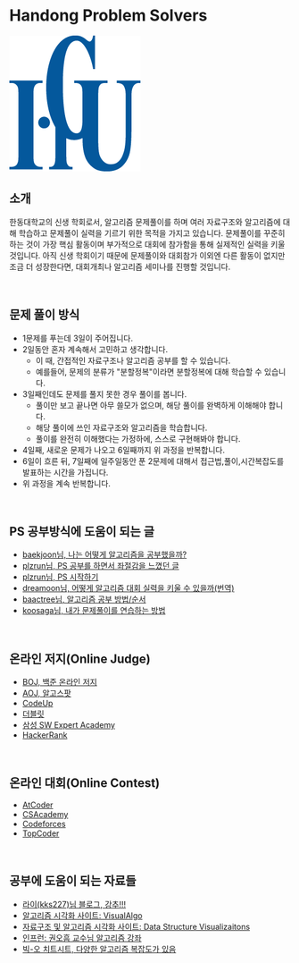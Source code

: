 # Handong Problem Solvers

<img src="./images/hgu-logo.png">

## 소개

한동대학교의 신생 학회로서, 알고리즘 문제풀이를 하며 여러 자료구조와 알고리즘에 대해 학습하고 문제풀이 실력을 기르기 위한 목적을 가지고 있습니다. 문제풀이를 꾸준히 하는 것이 가장 핵심 활동이며 부가적으로 대회에 참가함을 통해 실제적인 실력을 키울 것입니다. 아직 신생 학회이기 때문에 문제풀이와 대회참가 이외엔 다른 활동이 없지만 조금 더 성장한다면, 대회개최나 알고리즘 세미나를 진행할 것입니다.

<br>

## 문제 풀이 방식

* 1문제를 푸는데 3일이 주어집니다.
* 2일동안 혼자 계속해서 고민하고 생각합니다.
  * 이 때, 간접적인 자료구조나 알고리즘 공부를 할 수 있습니다.
  * 예를들어, 문제의 분류가 "분할정복"이라면 분할정복에 대해 학습할 수 있습니다.
* 3일째인데도 문제를 풀지 못한 경우 풀이를 봅니다.
  * 풀이만 보고 끝나면 아무 쓸모가 없으며, 해당 풀이를 완벽하게 이해해야 합니다.
  * 해당 풀이에 쓰인 자료구조와 알고리즘을 학습합니다.
  * 풀이를 완전히 이해했다는 가정하에, 스스로 구현해봐야 합니다.
* 4일째, 새로운 문제가 나오고 6일째까지 위 과정을 반복합니다.
* 6일이 흐른 뒤, 7일째에 일주일동안 푼 2문제에 대해서 접근법,풀이,시간복잡도를 발표하는 시간을 가집니다.
* 위 과정을 계속 반복합니다.

<br>

## PS 공부방식에 도움이 되는 글

- [baekjoon님, 나는 어떻게 알고리즘을 공부했을까?](https://www.slideshare.net/Baekjoon/ss-52193873)
- [plzrun님, PS 공부를 하면서 좌절감을 느꼈던 글](http://plzrun.tistory.com/entry/PS%EA%B3%B5%EB%B6%80%EB%A5%BC-%ED%95%98%EB%A9%B4%EC%84%9C-%EC%A2%8C%EC%A0%88%EA%B0%90%EC%9D%84-%EB%8A%90%EB%82%80-%EB%B6%84%EB%93%A4%EC%9D%B4-%EC%9D%BD%EC%96%B4%EB%B4%A4%EC%9C%BC%EB%A9%B4-%ED%95%98%EB%8A%94-%EB%82%98%EC%9D%98-2016%EB%85%84)
- [plzrun님, PS 시작하기](http://plzrun.tistory.com/entry/%EC%95%8C%EA%B3%A0%EB%A6%AC%EC%A6%98-%EB%AC%B8%EC%A0%9C%ED%92%80%EC%9D%B4PS-%EC%8B%9C%EC%9E%91%ED%95%98%EA%B8%B0)
- [dreamoon님, 어떻게 알고리즘 대회 실력을 키울 수 있을까(번역)](https://www.acmicpc.net/blog/view/48)
- [baactree님, 알고리즘 공부 방법/순서](http://baactree.tistory.com/14)
- [koosaga님, 내가 문제풀이를 연습하는 방법](http://koosaga.com/217)

<br>

## 온라인 저지(Online Judge)

- [BOJ, 백준 온라인 저지](https://www.acmicpc.net/)
- [AOJ, 알고스팟](https://algospot.com/)
- [CodeUp](http://codeup.kr/JudgeOnline/index.php)
- [더블릿](http://59.23.150.58/index.php)
- [삼성 SW Expert Academy](https://www.swexpertacademy.com/main/main.do)
- [HackerRank](https://www.hackerrank.com/)

<br>

## 온라인 대회(Online Contest)

- [AtCoder](http://atcoder.jp/)
- [CSAcademy](https://csacademy.com/)
- [Codeforces](https://codeforces.com/)
- [TopCoder](https://www.topcoder.com/)

<br>

## 공부에 도움이 되는 자료들

- [라이(kks227)님 블로그, 강추!!!](https://blog.naver.com/PostList.nhn?blogId=kks227&from=postList&categoryNo=299)
- [알고리즘 시각화 사이트: VisualAlgo](https://visualgo.net/en)
- [자료구조 및 알고리즘 시각화 사이트: Data Structure Visualizaitons](https://www.cs.usfca.edu/~galles/visualization/Algorithms.html)
- [인프런: 권오흠 교수님 알고리즘 강좌](https://www.inflearn.com/course/%EC%95%8C%EA%B3%A0%EB%A6%AC%EC%A6%98-%EA%B0%95%EC%A2%8C/)
- [빅-오 치트시트, 다양한 알고리즘 복잡도가 있음](http://bigocheatsheet.com/)

